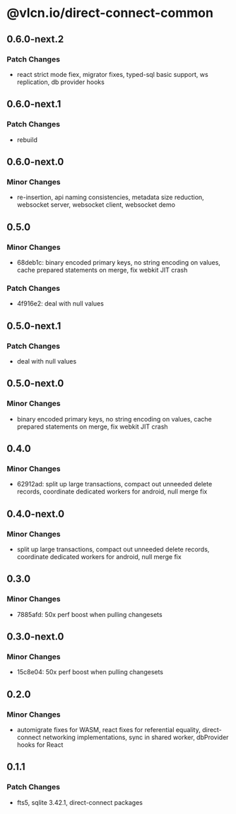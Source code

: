 # @vlcn.io/direct-connect-common

## 0.6.0-next.2

### Patch Changes

- react strict mode fiex, migrator fixes, typed-sql basic support, ws replication, db provider hooks

## 0.6.0-next.1

### Patch Changes

- rebuild

## 0.6.0-next.0

### Minor Changes

- re-insertion, api naming consistencies, metadata size reduction, websocket server, websocket client, websocket demo

## 0.5.0

### Minor Changes

- 68deb1c: binary encoded primary keys, no string encoding on values, cache prepared statements on merge, fix webkit JIT crash

### Patch Changes

- 4f916e2: deal with null values

## 0.5.0-next.1

### Patch Changes

- deal with null values

## 0.5.0-next.0

### Minor Changes

- binary encoded primary keys, no string encoding on values, cache prepared statements on merge, fix webkit JIT crash

## 0.4.0

### Minor Changes

- 62912ad: split up large transactions, compact out unneeded delete records, coordinate dedicated workers for android, null merge fix

## 0.4.0-next.0

### Minor Changes

- split up large transactions, compact out unneeded delete records, coordinate dedicated workers for android, null merge fix

## 0.3.0

### Minor Changes

- 7885afd: 50x perf boost when pulling changesets

## 0.3.0-next.0

### Minor Changes

- 15c8e04: 50x perf boost when pulling changesets

## 0.2.0

### Minor Changes

- automigrate fixes for WASM, react fixes for referential equality, direct-connect networking implementations, sync in shared worker, dbProvider hooks for React

## 0.1.1

### Patch Changes

- fts5, sqlite 3.42.1, direct-connect packages
